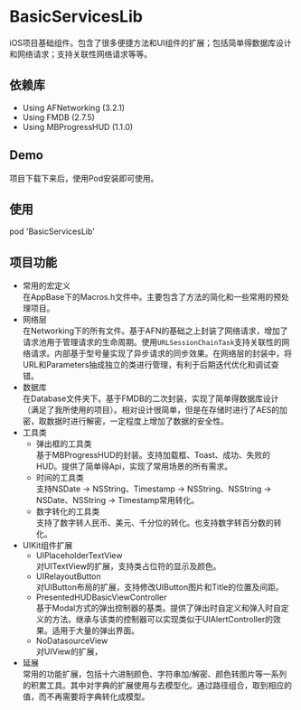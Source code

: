 # BasicServicesLib
iOS项目基础组件。包含了很多便捷方法和UI组件的扩展；包括简单得数据库设计和网络请求；支持关联性网络请求等等。
## 依赖库
- Using AFNetworking (3.2.1)
- Using FMDB (2.7.5)
- Using MBProgressHUD (1.1.0)

## Demo
项目下载下来后，使用Pod安装即可使用。
## 使用
> 
pod 'BasicServicesLib' 

## 项目功能
- 常用的宏定义  
在AppBase下的Macros.h文件中。主要包含了方法的简化和一些常用的预处理项目。
- 网络层  
在Networking下的所有文件。基于AFN的基础之上封装了网络请求，增加了请求池用于管理请求的生命周期。使用`URLSessionChainTask`支持关联性的网络请求。内部基于型号量实现了异步请求的同步效果。在网络层的封装中，将URL和Parameters抽成独立的类进行管理，有利于后期迭代优化和调试查错。
- 数据库  
在Database文件夹下。基于FMDB的二次封装，实现了简单得数据库设计（满足了我所使用的项目）。相对设计很简单，但是在存储时进行了AES的加密，取数据时进行解密，一定程度上增加了数据的安全性。
- 工具类  
	- 弹出框的工具类  
基于MBProgressHUD的封装。支持加载框、Toast、成功、失败的HUD。提供了简单得Api，实现了常用场景的所有需求。
	- 时间的工具类  
支持NSDate -> NSString、Timestamp -> NSString、NSString -> NSDate、NSString -> Timestamp常用转化。
	- 数字转化的工具类  
支持了数字转人民币、美元、千分位的转化。也支持数字转百分数的转化。
- UIKit组件扩展
	- UIPlaceholderTextView  
对UITextView的扩展，支持类占位符的显示及颜色。
	- UIRelayoutButton  
对UIButton布局的扩展，支持修改UIButton图片和Title的位置及间距。
	- PresentedHUDBasicViewController  
基于Modal方式的弹出控制器的基类。提供了弹出时自定义和弹入时自定义的方法。继承与该类的控制器可以实现类似于UIAlertController的效果。适用于大量的弹出界面。
	- NoDatasourceView  
对UIView的扩展，
- 延展  
常用的功能扩展，包括十六进制颜色、字符串加/解密、颜色转图片等一系列的积累工具。其中对字典的扩展使用与去模型化。通过路径组合，取到相应的值，而不再需要将字典转化成模型。